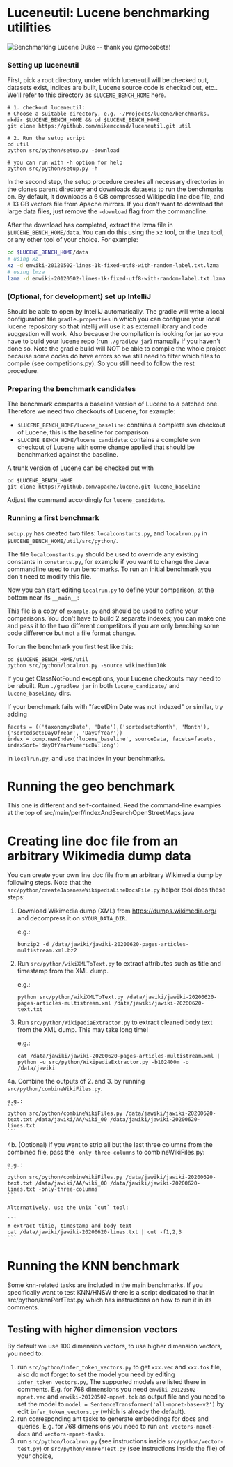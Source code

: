 # Luceneutil: Lucene benchmarking utilities

![Benchmarking Lucene Duke -- thank you @mocobeta!](/Benchmarking-Duke-from-Tomoko.png)

### Setting up luceneutil

First, pick a root directory, under which luceneutil will be checked out,
datasets exist, indices are built, Lucene source code is checked out,
etc.. We'll refer to this directory as `$LUCENE_BENCH_HOME` here.

```
# 1. checkout luceneutil:
# Choose a suitable directory, e.g. ~/Projects/lucene/benchmarks.
mkdir $LUCENE_BENCH_HOME && cd $LUCENE_BENCH_HOME
git clone https://github.com/mikemccand/luceneutil.git util

# 2. Run the setup script
cd util
python src/python/setup.py -download

# you can run with -h option for help
python src/python/setup.py -h
```
  
In the second step, the setup procedure creates all necessary directories in the clones parent directory and downloads
datasets to run the benchmarks on. By default, it downloads a 6 GB compressed Wikipedia line doc file, and a 13 GB vectors
file from Apache mirrors. If you don't want to download the large data files,
just remove the `-download` flag from the commandline.

After the download has completed, extract the lzma file in `$LUCENE_BENCH_HOME/data`. You can do this using the `xz` tool,
or the `lmza` tool, or any other tool of your choice. For example:
```bash
cd $LUCENE_BENCH_HOME/data
# using xz
xz -d enwiki-20120502-lines-1k-fixed-utf8-with-random-label.txt.lzma
# using lmza
lzma -d enwiki-20120502-lines-1k-fixed-utf8-with-random-label.txt.lzma
```

### (Optional, for development) set up IntelliJ
Should be able to open by IntelliJ automatically. The gradle will write a local configuration file `gradle.properties` in
which you can configure your local lucene repository so that intellij will use it as external library and code suggestion
will work. Also because the compilation is looking for jar so you have to build your lucene repo (run `./gradlew jar`) manually if you haven't 
done so.
Note the gradle build will NOT be able to compile the whole project because
some codes do have errors so we still need to filter which files to compile (see competitions.py). So you still
need to follow the rest procedure.

### Preparing the benchmark candidates

The benchmark compares a baseline version of Lucene to a patched one. Therefore we need two checkouts of Lucene, for example:

* `$LUCENE_BENCH_HOME/lucene_baseline`: contains a complete svn checkout of Lucene, this is the baseline for comparison
* `$LUCENE_BENCH_HOME/lucene_candidate`: contains a complete svn checkout of Lucene with some change applied that should be benchmarked against the baseline.

A trunk version of Lucene can be checked out with

```
cd $LUCENE_BENCH_HOME
git clone https://github.com/apache/lucene.git lucene_baseline
```

Adjust the command accordingly for `lucene_candidate`.

### Running a first benchmark

`setup.py` has created two files: `localconstants.py`, and `localrun.py` in `$LUCENE_BENCH_HOME/util/src/python/`. 

The file `localconstants.py` should be used to override any existing constants in `constants.py`, for example if you want to change the Java commandline used to run benchmarks. To run an initial benchmark you don't need to modify this file.

Now you can start editing `localrun.py` to define your comparison, at the
bottom near its `__main__`:

This file is a copy of `example.py` and should be used to define your
comparisons. You don't have to build 2 separate indexes; you can make
one and pass it to the two different competitors if you are only benching
some code difference but not a file format change.

To run the benchmark you first test like this:

```
cd $LUCENE_BENCH_HOME/util
python src/python/localrun.py -source wikimedium10k
```

If you get ClassNotFound exceptions, your Lucene checkouts may need to be rebuilt. Run `./gradlew jar` in both `lucene_candidate/` and `lucene_baseline/` dirs.

If your benchmark fails with "facetDim Date was not indexed" or similar, try adding

    facets = (('taxonomy:Date', 'Date'),('sortedset:Month', 'Month'),('sortedset:DayOfYear', 'DayOfYear'))
    index = comp.newIndex('lucene_baseline', sourceData, facets=facets, indexSort='dayOfYearNumericDV:long')

in `localrun.py`, and use that index in your benchmarks.

# Running the geo benchmark

This one is different and self-contained. Read the command-line examples at the top of src/main/perf/IndexAndSearchOpenStreetMaps.java

# Creating line doc file from an arbitrary Wikimedia dump data

You can create your own line doc file from an arbitrary Wikimedia dump by following steps.  Note that the `src/python/createJapaneseWikipediaLineDocsFile.py` helper tool does these steps:

1. Download Wikimedia dump (XML) from https://dumps.wikimedia.org/ and decompress it on `$YOUR_DATA_DIR`.

    e.g.:
    ```
    bunzip2 -d /data/jawiki/jawiki-20200620-pages-articles-multistream.xml.bz2
    ```

2. Run `src/python/wikiXMLToText.py` to extract attributes such as title and timestamp from the XML dump.

    e.g.:
    ```
    python src/python/wikiXMLToText.py /data/jawiki/jawiki-20200620-pages-articles-multistream.xml /data/jawiki/jawiki-20200620-text.txt
    ```

3. Run `src/python/WikipediaExtractor.py` to extract cleaned body text from the XML dump. This may take long time!

    e.g.:
    ```
    cat /data/jawiki/jawiki-20200620-pages-articles-multistream.xml | python -u src/python/WikipediaExtractor.py -b102400m -o /data/jawiki
    ```

4a. Combine the outputs of 2. and 3. by running `src/python/combineWikiFiles.py`.

    e.g.:
    ```
    python src/python/combineWikiFiles.py /data/jawiki/jawiki-20200620-text.txt /data/jawiki/AA/wiki_00 /data/jawiki/jawiki-20200620-lines.txt
    ```

4b. (Optional) If you want to strip all but the last three columns from the combined file, pass the `-only-three-columns` to combineWikiFiles.py:

    e.g.:
    ```
    python src/python/combineWikiFiles.py /data/jawiki/jawiki-20200620-text.txt /data/jawiki/AA/wiki_00 /data/jawiki/jawiki-20200620-lines.txt -only-three-columns
    ```

    Alternatively, use the Unix `cut` tool:

    ```
    # extract titie, timestamp and body text
    cat /data/jawiki/jawiki-20200620-lines.txt | cut -f1,2,3
    ```
# Running the KNN benchmark

Some knn-related tasks are included in the main benchmarks. If you specifically want to test
KNN/HNSW there is a script dedicated to that in src/python/knnPerfTest.py which has instructions on
how to run it in its comments.

## Testing with higher dimension vectors

By default we use 100 dimension vectors, to use higher dimension vectors, you need to:

1. run `src/python/infer_token_vectors.py` to get `xxx.vec` and `xxx.tok` file, also do not forget to set the model you need by editing `infer_token_vectors.py`, The supported models are listed there in comments. E.g. for 768 dimensions you need `enwiki-20120502-mpnet.vec` and `enwiki-20120502-mpnet.tok` as output file and you need to set the model to `model = SentenceTransformer('all-mpnet-base-v2')` by edit `infer_token_vectors.py` (which is already the default).
2. run corresponding ant tasks to generate embeddings for docs and queries. E.g. for 768 dimensions you need to run `ant vectors-mpnet-docs` and `vectors-mpnet-tasks`.
3. run `src/python/localrun.py` (see instructions inside `src/python/vector-test.py`) or `src/python/knnPerTest.py` (see instructions inside the file) of your choice, 
